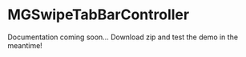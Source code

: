 # MGSwipeTabBarController
Documentation coming soon…
Download zip and test the demo in the meantime!